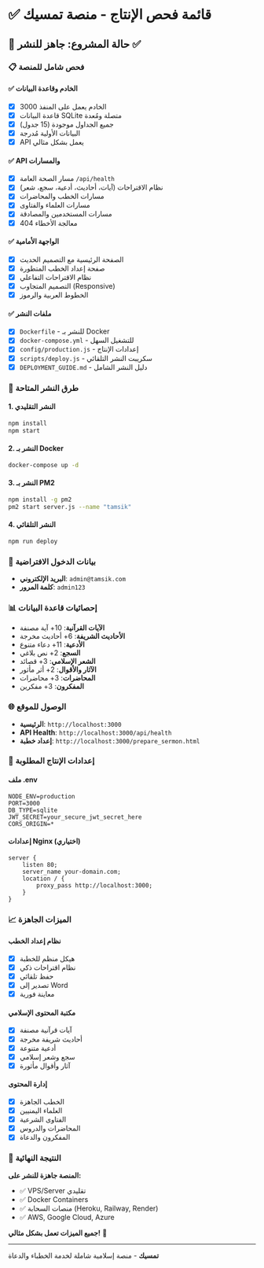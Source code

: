 # ✅ قائمة فحص الإنتاج - منصة تمسيك

## 🎯 حالة المشروع: **جاهز للنشر** ✅

### 📋 فحص شامل للمنصة

#### ✅ الخادم وقاعدة البيانات
- [x] الخادم يعمل على المنفذ 3000
- [x] قاعدة البيانات SQLite متصلة ومُعدة
- [x] جميع الجداول موجودة (15 جدول)
- [x] البيانات الأولية مُدرجة
- [x] API يعمل بشكل مثالي

#### ✅ API والمسارات
- [x] مسار الصحة العامة `/api/health`
- [x] نظام الاقتراحات (آيات، أحاديث، أدعية، سجع، شعر)
- [x] مسارات الخطب والمحاضرات
- [x] مسارات العلماء والفتاوى
- [x] مسارات المستخدمين والمصادقة
- [x] معالجة الأخطاء 404

#### ✅ الواجهة الأمامية
- [x] الصفحة الرئيسية مع التصميم الحديث
- [x] صفحة إعداد الخطب المتطورة
- [x] نظام الاقتراحات التفاعلي
- [x] التصميم المتجاوب (Responsive)
- [x] الخطوط العربية والرموز

#### ✅ ملفات النشر
- [x] `Dockerfile` - للنشر بـ Docker
- [x] `docker-compose.yml` - للتشغيل السهل
- [x] `config/production.js` - إعدادات الإنتاج
- [x] `scripts/deploy.js` - سكريبت النشر التلقائي
- [x] `DEPLOYMENT_GUIDE.md` - دليل النشر الشامل

### 🚀 طرق النشر المتاحة

#### 1. النشر التقليدي
```bash
npm install
npm start
```

#### 2. النشر بـ Docker
```bash
docker-compose up -d
```

#### 3. النشر بـ PM2
```bash
npm install -g pm2
pm2 start server.js --name "tamsik"
```

#### 4. النشر التلقائي
```bash
npm run deploy
```

### 🔐 بيانات الدخول الافتراضية
- **البريد الإلكتروني**: `admin@tamsik.com`
- **كلمة المرور**: `admin123`

### 📊 إحصائيات قاعدة البيانات
- **الآيات القرآنية**: 10+ آية مصنفة
- **الأحاديث الشريفة**: 6+ أحاديث مخرجة
- **الأدعية**: 11+ دعاء متنوع
- **السجع**: 2+ نص بلاغي
- **الشعر الإسلامي**: 3+ قصائد
- **الآثار والأقوال**: 2+ أثر مأثور
- **المحاضرات**: 3+ محاضرات
- **المفكرون**: 3+ مفكرين

### 🌐 الوصول للموقع
- **الرئيسية**: `http://localhost:3000`
- **API Health**: `http://localhost:3000/api/health`
- **إعداد خطبة**: `http://localhost:3000/prepare_sermon.html`

### 🔧 إعدادات الإنتاج المطلوبة

#### ملف .env
```env
NODE_ENV=production
PORT=3000
DB_TYPE=sqlite
JWT_SECRET=your_secure_jwt_secret_here
CORS_ORIGIN=*
```

#### إعدادات Nginx (اختياري)
```nginx
server {
    listen 80;
    server_name your-domain.com;
    location / {
        proxy_pass http://localhost:3000;
    }
}
```

### 📈 الميزات الجاهزة

#### نظام إعداد الخطب
- [x] هيكل منظم للخطبة
- [x] نظام اقتراحات ذكي
- [x] حفظ تلقائي
- [x] تصدير إلى Word
- [x] معاينة فورية

#### مكتبة المحتوى الإسلامي
- [x] آيات قرآنية مصنفة
- [x] أحاديث شريفة مخرجة
- [x] أدعية متنوعة
- [x] سجع وشعر إسلامي
- [x] آثار وأقوال مأثورة

#### إدارة المحتوى
- [x] الخطب الجاهزة
- [x] العلماء اليمنيين
- [x] الفتاوى الشرعية
- [x] المحاضرات والدروس
- [x] المفكرون والدعاة

### 🎉 النتيجة النهائية

**المنصة جاهزة للنشر على:**
- ✅ VPS/Server تقليدي
- ✅ Docker Containers
- ✅ منصات السحابة (Heroku, Railway, Render)
- ✅ AWS, Google Cloud, Azure

**جميع الميزات تعمل بشكل مثالي!** 🚀

---

**تمسيك** - منصة إسلامية شاملة لخدمة الخطباء والدعاة 